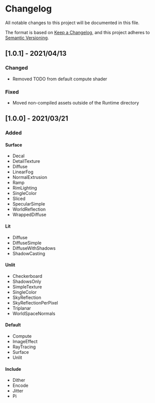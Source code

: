 # Changelog

All notable changes to this project will be documented in this file.

The format is based on [Keep a Changelog](https://keepachangelog.com/en/1.0.0/),
and this project adheres to [Semantic Versioning](https://semver.org/spec/v2.0.0.html).

## [1.0.1] - 2021/04/13

### Changed

- Removed TODO from default compute shader

### Fixed

- Moved non-compiled assets outside of the Runtime directory

## [1.0.0] - 2021/03/21

### Added

#### Surface

- Decal
- DetailTexture
- Diffuse
- LinearFog
- NormalExtrusion
- Ramp
- RimLighting
- SingleColor
- Sliced
- SpecularSimple
- WorldReflection
- WrappedDiffuse

#### Lit

- Diffuse
- DiffuseSimple
- DiffuseWithShadows
- ShadowCasting

#### Unlit

- Checkerboard
- ShadowsOnly
- SimpleTexture
- SingleColor
- SkyReflection
- SkyReflectionPerPixel
- Triplanar
- WorldSpaceNormals

#### Default

- Compute
- ImageEffect
- RayTracing
- Surface
- Unlit

#### Include

- Dither
- Encode
- Jitter
- Pi
